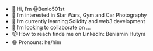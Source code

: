 - 👋 Hi, I’m @Benio501st
- 👀 I’m interested in Star Wars, Gym and Car Photography
- 🌱 I’m currently learning Solidity and web3 development
- 💞️ I’m looking to collaborate on ...
- 📫 How to reach finde me on LinkedIn: Beniamin Hutyra
- 😄 Pronouns: he/him

